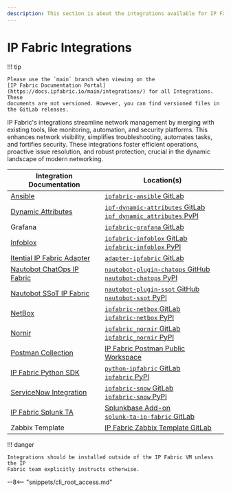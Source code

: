 ```yaml
---
description: This section is about the integrations available for IP Fabric.
---
```


# IP Fabric Integrations

!!! tip

    Please use the `main` branch when viewing on the 
    [IP Fabric Documentation Portal](https://docs.ipfabric.io/main/integrations/) for all Integrations. These 
    documents are not versioned. However, you can find versioned files in the GitLab releases.

IP Fabric's integrations streamline network management by merging with existing tools, like monitoring, automation, and
security platforms. This enhances network visibility, simplifies troubleshooting, automates tasks, and fortifies
security. These integrations foster efficient operations, proactive issue resolution, and robust protection, crucial in
the dynamic landscape of modern networking.

| Integration Documentation                                                                                      | Location(s)                                                                                                                                                                               |
|----------------------------------------------------------------------------------------------------------------|-------------------------------------------------------------------------------------------------------------------------------------------------------------------------------------------|
| [Ansible](https://ipfabric-ansible.readthedocs.io/en/latest/)                                                  | [`ipfabric-ansible` GitLab](https://gitlab.com/ip-fabric/integrations/ipfabric-ansible)                                                                                                   |
| [Dynamic Attributes](dynamic-attributes/index.md)                                                              | [`ipf-dynamic-attributes` GitLab](https://gitlab.com/ip-fabric/integrations/ipf-dynamic-attributes)<br/>[`ipf_dynamic_attributes` PyPI](https://pypi.org/project/ipf_dynamic_attributes/) |
| Grafana                                                                                                        | [`ipfabric-grafana` GitLab](https://gitlab.com/ip-fabric/integrations/ipfabric-grafana)                                                                                                   |
| [Infoblox](infoblox/index.md)                                                                                  | [`ipfabric-infoblox` GitLab](https://gitlab.com/ip-fabric/integrations/ipfabric-infoblox)<br/>[`ipfabric-infoblox` PyPI](https://pypi.org/project/ipfabric-infoblox/)                     |
| [Itential IP Fabric Adapter](https://www.itential.com/tech-partners/ipfabric/)                                 | [`adapter-ipfabric` GitLab](https://gitlab.com/itentialopensource/adapters/telemetry-analytics/adapter-ipfabric)                                                                          |
| [Nautobot ChatOps IP Fabric](https://docs.nautobot.com/projects/chatops/en/latest/user/integrations/ipfabric/) | [`nautobot-plugin-chatops` GitHub](https://github.com/nautobot/nautobot-plugin-chatops)<br/>[`nautobot-chatops` PyPI](https://pypi.org/project/nautobot-chatops/)                         |
| [Nautobot SSoT IP Fabric](https://docs.nautobot.com/projects/ssot/en/latest/user/integrations/ipfabric/)       | [`nautobot-plugin-ssot` GitHub](https://github.com/nautobot/nautobot-plugin-ssot)<br/>[`nautobot-ssot` PyPI](https://pypi.org/project/nautobot-ssot/)                                     |
| [NetBox](netbox/index.md)                                                                                      | [`ipfabric-netbox` GitLab](https://gitlab.com/ip-fabric/integrations/ipfabric-netbox)<br/>[`ipfabric-netbox` PyPI](https://pypi.org/project/ipfabric-netbox/)                             |
| [Nornir](nornir/index.md)                                                                                      | [`ipfabric_nornir` GitLab](https://gitlab.com/ip-fabric/integrations/ipfabric_nornir)<br/>[`ipfabric_nornir` PyPI](https://pypi.org/project/ipfabric_nornir/)                             |
| [Postman Collection](postman/index.md)                                                                         | [IP Fabric Postman Public Workspace](https://www.postman.com/ipfabric/workspace/ip-fabric-public-workspace/overview)                                                                      |
| [IP Fabric Python SDK](python/index.md)                                                                        | [`python-ipfabric` GitLab](https://gitlab.com/ip-fabric/integrations/python-ipfabric)<br/>[`ipfabric` PyPI](https://pypi.org/project/ipfabric/)                                           |
| [ServiceNow Integration](service-now/index.md)                                                                 | [`ipfabric-snow` GitLab](https://gitlab.com/ip-fabric/integrations/ipfabric-snow)<br/>[`ipfabric-snow` PyPI](https://pypi.org/project/ipfabric-snow/)                                     |
| [IP Fabric Splunk TA](splunk/index.md)                                                                         | [Splunkbase Add-on](https://splunkbase.splunk.com/app/6707)<br/>[`splunk-ta-ip-fabric` GitLab](https://gitlab.com/ip-fabric/integrations/splunk-ta-ip-fabric)                             |
| Zabbix Template                                                                                                | [IP Fabric Zabbix Template GitLab](https://gitlab.com/ip-fabric/integrations/ip-fabric-zabbix-template)                                                                                   |


!!! danger

    Integrations should be installed outside of the IP Fabric VM unless the IP
    Fabric team explicitly instructs otherwise.

--8<-- "snippets/cli_root_access.md"
